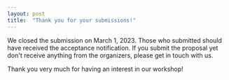 ```yaml
---
layout: post
title:  "Thank you for your submissions!"
---
```


We closed the submission on March 1, 2023. 
Those who submitted should have received the acceptance notification.
If you submit the proposal yet don't receive anything from the organizers, please get in touch with us.

Thank you very much for having an interest in our workshop!

